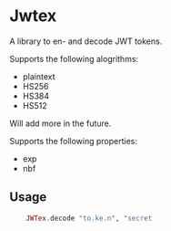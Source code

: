 Jwtex
=====

A library to en- and decode JWT tokens.

Supports the following alogrithms:

- plaintext
- HS256
- HS384
- HS512

Will add more in the future.

Supports the following properties:

- exp
- nbf

## Usage

```elixir
    JWTex.decode "to.ke.n", "secret
```
